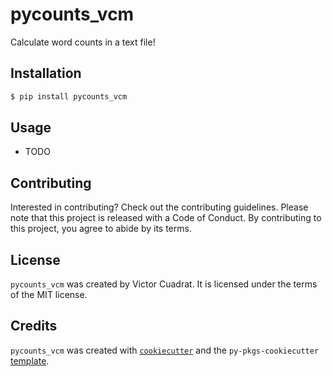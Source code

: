 # pycounts_vcm

Calculate word counts in a text file!

## Installation

```bash
$ pip install pycounts_vcm
```

## Usage

- TODO

## Contributing

Interested in contributing? Check out the contributing guidelines. Please note that this project is released with a Code of Conduct. By contributing to this project, you agree to abide by its terms.

## License

`pycounts_vcm` was created by Victor Cuadrat. It is licensed under the terms of the MIT license.

## Credits

`pycounts_vcm` was created with [`cookiecutter`](https://cookiecutter.readthedocs.io/en/latest/) and the `py-pkgs-cookiecutter` [template](https://github.com/py-pkgs/py-pkgs-cookiecutter).
